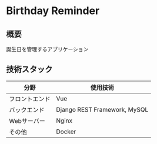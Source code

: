 # Birthday Reminder

## 概要
誕生日を管理するアプリケーション

## 技術スタック
| 分野 | 使用技術 |
| ---- | ---- |
| フロントエンド | Vue |
| バックエンド | Django REST Framework, MySQL |
| Webサーバー | Nginx |
| その他 | Docker |